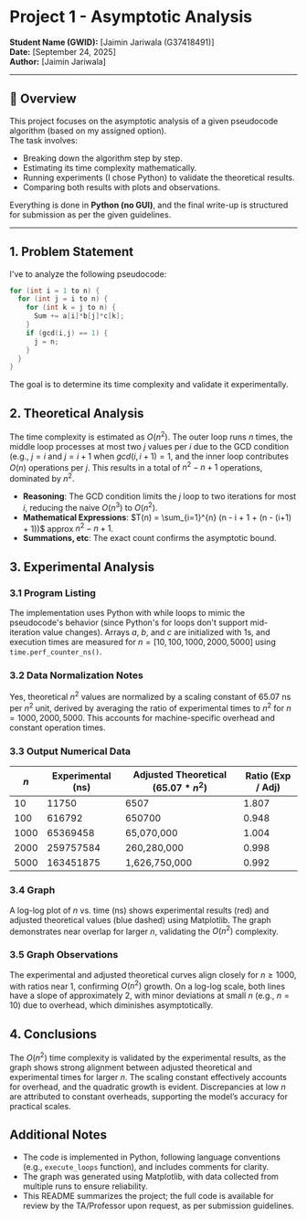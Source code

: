 # Project 1 - Asymptotic Analysis

**Student Name (GWID):** [Jaimin Jariwala (G37418491)]  
**Date:** [September 24, 2025]  
**Author:** [Jaimin Jariwala]  

---

## 📌 Overview
This project focuses on the asymptotic analysis of a given pseudocode algorithm (based on my assigned option).  
The task involves:

- Breaking down the algorithm step by step.  
- Estimating its time complexity mathematically.  
- Running experiments (I chose Python) to validate the theoretical results.  
- Comparing both results with plots and observations.  

Everything is done in **Python (no GUI)**, and the final write-up is structured for submission as per the given guidelines.

---

## 1. Problem Statement
I've to analyze the following pseudocode:

```cpp
for (int i = 1 to n) { 
  for (int j = i to n) { 
    for (int k = j to n) { 
      Sum += a[i]*b[j]*c[k]; 
    } 
    if (gcd(i,j) == 1) { 
      j = n; 
    } 
  } 
}
```

The goal is to determine its time complexity and validate it experimentally.

## 2. Theoretical Analysis
The time complexity is estimated as $O(n^2)$. The outer loop runs $n$ times, the middle loop processes at most two $j$ values per $i$ due to the GCD condition (e.g., $j = i$ and $j = i + 1$ when $gcd(i, i+1) = 1$, and the inner loop contributes $O(n)$ operations per $j$. This results in a total of $n^2 - n + 1$ operations, dominated by $n^2$.

- **Reasoning**: The GCD condition limits the $j$ loop to two iterations for most $i$, reducing the naive $O(n^3)$ to $O(n^2)$.
- **Mathematical Expressions**: $T(n) = \sum_{i=1}^{n} (n - i + 1 + (n - (i+1) + 1))$ approx $n^2 - n + 1$.
- **Summations, etc**: The exact count confirms the asymptotic bound.

## 3. Experimental Analysis
### 3.1 Program Listing
The implementation uses Python with while loops to mimic the pseudocode's behavior (since Python's for loops don't support mid-iteration value changes). Arrays $a$, $b$, and $c$ are initialized with 1s, and execution times are measured for $n = [10, 100, 1000, 2000, 5000]$ using `time.perf_counter_ns()`.

### 3.2 Data Normalization Notes
Yes, theoretical $n^2$ values are normalized by a scaling constant of 65.07 ns per $n^2$ unit, derived by averaging the ratio of experimental times to $n^2$ for $n = 1000, 2000, 5000$. This accounts for machine-specific overhead and constant operation times.

### 3.3 Output Numerical Data
| $n$  | Experimental (ns) | Adjusted Theoretical (65.07 * $n^2$) | Ratio (Exp / Adj) |
|----------|-------------------|------------------------------------------|-------------------|
| 10       | 11750             | 6507                                     | 1.807             |
| 100      | 616792            | 650700                                   | 0.948             |
| 1000     | 65369458          | 65,070,000                               | 1.004             |
| 2000     | 259757584         | 260,280,000                              | 0.998             |
| 5000     | 163451875         | 1,626,750,000                            | 0.992             |

### 3.4 Graph
A log-log plot of $n$ vs. time (ns) shows experimental results (red) and adjusted theoretical values (blue dashed) using Matplotlib. The graph demonstrates near overlap for larger $n$, validating the $O(n^2)$ complexity.

### 3.5 Graph Observations
The experimental and adjusted theoretical curves align closely for $n \geq 1000$, with ratios near 1, confirming $O(n^2)$ growth. On a log-log scale, both lines have a slope of approximately 2, with minor deviations at small $n$ (e.g., $n = 10$) due to overhead, which diminishes asymptotically.

## 4. Conclusions
The $O(n^2)$ time complexity is validated by the experimental results, as the graph shows strong alignment between adjusted theoretical and experimental times for larger $n$. The scaling constant effectively accounts for overhead, and the quadratic growth is evident. Discrepancies at low $n$ are attributed to constant overheads, supporting the model’s accuracy for practical scales.

## Additional Notes
- The code is implemented in Python, following language conventions (e.g., `execute_loops` function), and includes comments for clarity.
- The graph was generated using Matplotlib, with data collected from multiple runs to ensure reliability.
- This README summarizes the project; the full code is available for review by the TA/Professor upon request, as per submission guidelines.

